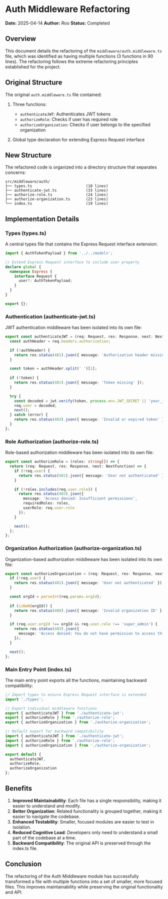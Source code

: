 # Auth Middleware Refactoring

**Date:** 2025-04-14
**Author:** Roo
**Status:** Completed

## Overview

This document details the refactoring of the `middleware/auth.middleware.ts` file, which was identified as having multiple functions (3 functions in 90 lines). The refactoring follows the extreme refactoring principles established for the project.

## Original Structure

The original `auth.middleware.ts` file contained:

1. Three functions:
   - `authenticateJWT`: Authenticates JWT tokens
   - `authorizeRole`: Checks if user has required role
   - `authorizeOrganization`: Checks if user belongs to the specified organization

2. Global type declaration for extending Express Request interface

## New Structure

The refactored code is organized into a directory structure that separates concerns:

```
src/middleware/auth/
├── types.ts                        (10 lines)
├── authenticate-jwt.ts             (33 lines)
├── authorize-role.ts               (24 lines)
├── authorize-organization.ts       (23 lines)
└── index.ts                        (19 lines)
```

## Implementation Details

### Types (types.ts)

A central types file that contains the Express Request interface extension:

```typescript
import { AuthTokenPayload } from '../../models';

// Extend Express Request interface to include user property
declare global {
  namespace Express {
    interface Request {
      user?: AuthTokenPayload;
    }
  }
}

export {};
```

### Authentication (authenticate-jwt.ts)

JWT authentication middleware has been isolated into its own file:

```typescript
export const authenticateJWT = (req: Request, res: Response, next: NextFunction) => {
  const authHeader = req.headers.authorization;

  if (!authHeader) {
    return res.status(401).json({ message: 'Authorization header missing' });
  }

  const token = authHeader.split(' ')[1];
  
  if (!token) {
    return res.status(401).json({ message: 'Token missing' });
  }

  try {
    const decoded = jwt.verify(token, process.env.JWT_SECRET || 'your_jwt_secret_key_here') as AuthTokenPayload;
    req.user = decoded;
    next();
  } catch (error) {
    return res.status(403).json({ message: 'Invalid or expired token' });
  }
};
```

### Role Authorization (authorize-role.ts)

Role-based authorization middleware has been isolated into its own file:

```typescript
export const authorizeRole = (roles: string[]) => {
  return (req: Request, res: Response, next: NextFunction) => {
    if (!req.user) {
      return res.status(401).json({ message: 'User not authenticated' });
    }

    if (!roles.includes(req.user.role)) {
      return res.status(403).json({ 
        message: 'Access denied: Insufficient permissions',
        requiredRoles: roles,
        userRole: req.user.role
      });
    }

    next();
  };
};
```

### Organization Authorization (authorize-organization.ts)

Organization-based authorization middleware has been isolated into its own file:

```typescript
export const authorizeOrganization = (req: Request, res: Response, next: NextFunction) => {
  if (!req.user) {
    return res.status(401).json({ message: 'User not authenticated' });
  }

  const orgId = parseInt(req.params.orgId);
  
  if (isNaN(orgId)) {
    return res.status(400).json({ message: 'Invalid organization ID' });
  }

  if (req.user.orgId !== orgId && req.user.role !== 'super_admin') {
    return res.status(403).json({ 
      message: 'Access denied: You do not have permission to access this organization'
    });
  }

  next();
};
```

### Main Entry Point (index.ts)

The main entry point exports all the functions, maintaining backward compatibility:

```typescript
// Import types to ensure Express Request interface is extended
import './types';

// Export individual middleware functions
export { authenticateJWT } from './authenticate-jwt';
export { authorizeRole } from './authorize-role';
export { authorizeOrganization } from './authorize-organization';

// Default export for backward compatibility
import { authenticateJWT } from './authenticate-jwt';
import { authorizeRole } from './authorize-role';
import { authorizeOrganization } from './authorize-organization';

export default {
  authenticateJWT,
  authorizeRole,
  authorizeOrganization
};
```

## Benefits

1. **Improved Maintainability**: Each file has a single responsibility, making it easier to understand and modify.
2. **Better Organization**: Related functionality is grouped together, making it easier to navigate the codebase.
3. **Enhanced Testability**: Smaller, focused modules are easier to test in isolation.
4. **Reduced Cognitive Load**: Developers only need to understand a small part of the codebase at a time.
5. **Backward Compatibility**: The original API is preserved through the index.ts file.

## Conclusion

The refactoring of the Auth Middleware module has successfully transformed a file with multiple functions into a set of smaller, more focused files. This improves maintainability while preserving the original functionality and API.